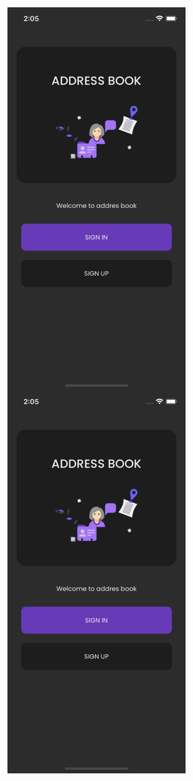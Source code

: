 <img align="left" src="dark/Simulator%20Screen%20Shot%20-%20iPhone%2012%20-%202021-05-26%20at%2002.05.36.png" width ="400" height="860" >
<img align="left" src="dark/Simulator%20Screen%20Shot%20-%20iPhone%2012%20-%202021-05-26%20at%2002.05.36.png" width ="400" height="860" >
